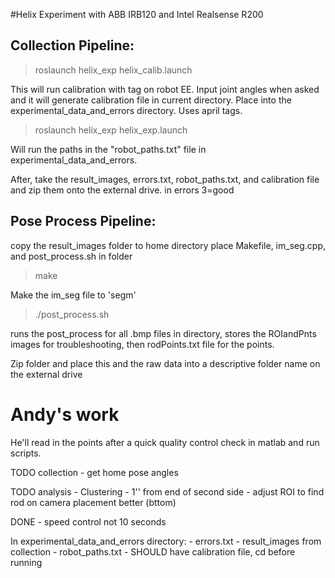 #Helix Experiment with ABB IRB120 and Intel Realsense R200

## Collection Pipeline:

> roslaunch helix_exp helix_calib.launch


This will run calibration with tag on robot EE. Input joint angles when asked and it will generate calibration file in current directory. Place into the experimental_data_and_errors directory. Uses april tags.

> roslaunch helix_exp helix_exp.launch


Will run the paths in the "robot_paths.txt" file in experimental_data_and_errors. 

After, take the result_images, errors.txt, robot_paths.txt, and calibration file and zip them onto the external drive. in errors 3=good



## Pose Process Pipeline:

copy the result_images folder to home directory
place Makefile, im_seg.cpp, and post_process.sh in folder

> make 


Make the im_seg file to 'segm'

> ./post_process.sh


runs the post_process for all .bmp files in directory, stores the ROIandPnts images for troubleshooting, then rodPoints.txt file for the points. 

Zip folder and place this and the raw data into a descriptive folder name on the external drive



# Andy's work

He'll read in the points after a quick quality control check in matlab and run scripts.


TODO collection
        - get home pose angles 
        
TODO analysis
        - Clustering
        - 1'' from end of second side
        - adjust ROI to find rod on camera placement better (bttom)
        
        
DONE
        - speed control not 10 seconds
        

In experimental_data_and_errors directory:
        - errors.txt
        - result_images from collection
        - robot_paths.txt
        - SHOULD have calibration file, cd before running

